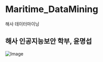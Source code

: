 # Maritime_DataMining
해사 데이터마이닝

## 해사 인공지능보안 학부, 윤명섭

![Image](https://github.com/user-attachments/assets/1fd108dc-c18c-460c-a297-fb956d3a5702)
